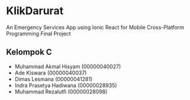 # KlikDarurat

An Emergency Services App using Ionic React for Mobile Cross-Platform Programming Final Project

## Kelompok C

- Muhammad Akmal Hisyam (00000040027)
- Ade Kiswara (00000040037)
- Dimas Lesmana (00000041281)
- Indra Prasetya Hadiwana (00000028935)
- Muhammad Rezalutfi (00000028098)

